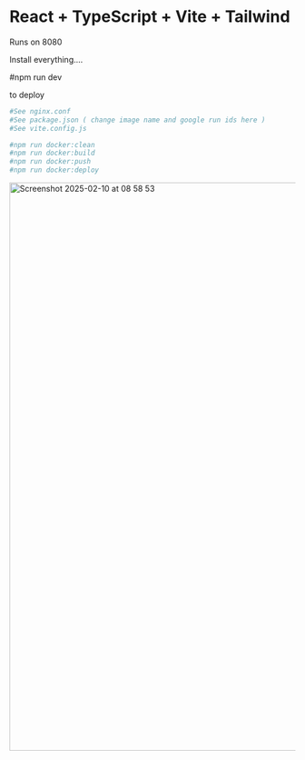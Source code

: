 # React + TypeScript + Vite + Tailwind

Runs on 8080

Install everything.... 

#npm run dev


to deploy
```bash
#See nginx.conf
#See package.json ( change image name and google run ids here ) 
#See vite.config.js
```
```bash
#npm run docker:clean 
#npm run docker:build
#npm run docker:push  
#npm run docker:deploy
```

<img width="1000" alt="Screenshot 2025-02-10 at 08 58 53" src="https://github.com/user-attachments/assets/73b17c10-a6d1-4108-bb12-d94dc0e8a2ec" />



